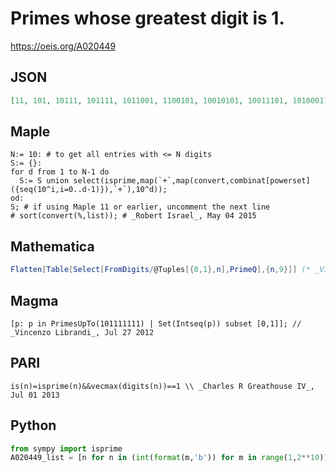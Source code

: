 # Primes whose greatest digit is 1\.
https://oeis.org/A020449
## JSON
```JSON
[11, 101, 10111, 101111, 1011001, 1100101, 10010101, 10011101, 10100011, 10101101, 10110011, 10111001, 11000111, 11100101, 11110111, 11111101, 100100111, 100111001, 101001001, 101001011, 101100011, 101101111, 101111011, 101111111]
```
## Maple
```Maple
N:= 10: # to get all entries with <= N digits
S:= {}:
for d from 1 to N-1 do
  S:= S union select(isprime,map(`+`,map(convert,combinat[powerset]({seq(10^i,i=0..d-1)}),`+`),10^d));
od:
S; # if using Maple 11 or earlier, uncomment the next line
# sort(convert(%,list)); # _Robert Israel_, May 04 2015
```
## Mathematica
```Mathematica
Flatten[Table[Select[FromDigits/@Tuples[{0,1},n],PrimeQ],{n,9}]] (* _Vincenzo Librandi_, Jul 27 2012 *)
```
## Magma
```Magma
[p: p in PrimesUpTo(101111111) | Set(Intseq(p)) subset [0,1]]; // _Vincenzo Librandi_, Jul 27 2012
```
## PARI
```PARI
is(n)=isprime(n)&&vecmax(digits(n))==1 \\ _Charles R Greathouse IV_, Jul 01 2013
```
## Python
```Python
from sympy import isprime
A020449_list = [n for n in (int(format(m,'b')) for m in range(1,2**10)) if isprime(n)] # _Chai Wah Wu_, Dec 17 2015
```
